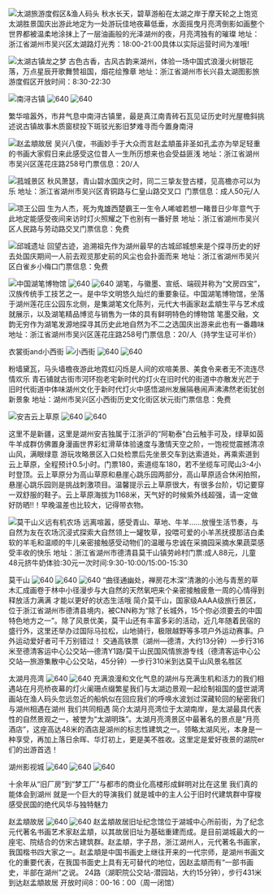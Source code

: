 
![太湖旅游度假区&渔人码头](https://github.com/user-attachments/assets/741989ed-43e5-45df-95bf-10ad4504616d)
秋水长天，碧草游船在太湖之岸于摩天轮之上饱览太湖胜景国庆出游此地定为一处游玩佳地夜幕低垂，水面摇曳月亮湾倒影如画整个世界都被温柔地涂抹上了一层油画般的光泽湖州的夜，月亮湾独有的璀璨
地址：浙江省湖州市吴兴区太湖路灯光秀：18:00-21:00具体以实际运营时间为准哦!

![太湖古镇龙之梦](https://github.com/user-attachments/assets/eb8a4167-fded-4db3-9c94-986dfed06632)
古色古香，古风古韵来湖州，体验一场中国式浪漫火树银花落，万点星辰开歌舞赞祖国，烟花绘豫章
地址：浙江省湖州市长兴县太湖图影旅游度假区开放时间：8:30-22:30

![南浔古镇](https://github.com/user-attachments/assets/39659c58-410c-41a9-a768-52aa14712b98)
![640](https://github.com/user-attachments/assets/aae0b95b-b2a8-44c5-8e8a-9c0190ffc94b)
![640](https://github.com/user-attachments/assets/4ccc69fa-e81f-481b-b7ac-ca1f1929f968)

繁华喧嚣外，市井气息中南浔古镇里，最是真江南青砖石瓦见证历史时光屋檐斜挑述说古镇故事木质窗棂投下斑驳光影旧梦难寻而今置身南浔

![赵孟頫故居](https://github.com/user-attachments/assets/661ad948-c192-4294-9cf1-37d2ddf51d46)
吴兴八俊，书画妙手于大众而言赵孟頫虽非圣如孔孟亦为举足轻重的书画大家假日来此感受这位昔人一生所历想来也会受益匪浅
地址：浙江省湖州市吴兴区莲花庄路258号门票信息：20/人

![菰城景区](https://github.com/user-attachments/assets/b904e620-6cf7-42f9-b570-4c56fe5df0a1)
秋风萧瑟，青山碧水国庆之时，同二三挚友登古楼，见高檐亦可以为乐
地址：浙江省湖州市吴兴区青铜路与仁皇山路交叉口 门票信息：成人50元/人

![项王公园](https://github.com/user-attachments/assets/751f7451-05c8-4621-b694-65f81ee0e74c)
生为人杰，死为鬼雄西楚霸王一生令人唏嘘若想一睹昔日少年意气于此地定能感受夜间来访时灯火照耀之下也别有一番好景
地址：浙江省湖州市吴兴区人民路与劳动路交叉门票信息：免费


![邱城遗址](https://github.com/user-attachments/assets/37e7aa3b-0e17-48d3-9bb4-95cc8c501741)
回望古迹，追溯祖先作为湖州最早的古城邱城想来是个探寻历史的好去处国庆期间一人前去观览那史前的风尘也会扑面而来
地址：浙江省湖州市吴兴区白雀乡小梅口门票信息：免费

![中国湖笔博物馆](https://github.com/user-attachments/assets/4144b5d6-1af5-4cd3-85e8-40c649f87e08)
![640](https://github.com/user-attachments/assets/32bb682b-0f99-45dd-8361-ecae0686059b)
![640](https://github.com/user-attachments/assets/97ed0b61-c789-4258-a72e-0ee97ffe7b45)
湖笔，与徽墨、宣纸、端砚并称为“文房四宝”，汉族传统手工技艺之一。是中华文明悠久灿烂的重要象征。中国湖笔博物馆，坐落于湖州莲花庄公园东北侧，是集湖笔文化陈列，元代大书画家赵孟頫生平与艺术成就展示，以及湖笔精品博览与销售为一体的具有鲜明特色的博物馆
笔墨交融，文韵无穷作为湖笔发源地探寻其历史此地自然为不二之选国庆出游来此也有一番趣味
地址：浙江省湖州市吴兴区莲花庄路258号门票信息：20/人（持学生证可半价）

衣裳街and小西街
![小西街](https://github.com/user-attachments/assets/98afa9a5-a035-4fcd-b880-6a784ffc3c56)
![640](https://github.com/user-attachments/assets/9e641e77-3887-4197-84d1-dafd196804c4)
![640](https://github.com/user-attachments/assets/1e6ed395-9065-4463-98b6-ff852324e7f9)

粉墙黛瓦，马头墙檐夜游此地霓虹闪烁是人间的欢喧美景、美食令来者无不流连尽情欢乐
青石铺就古街市河环抱老宅新时代的灯火在旧时代的街道中亦散发光芒于旧时代街道中体味湖州文化于新时代灯火中感悟湖州发展隔巷闹声沸沸然老街犹创新景象
地址：湖州市吴兴区小西街历史文化街区状元街门票信息：免费

![安吉云上草原](https://github.com/user-attachments/assets/b8dae9b5-b138-47bf-a1a6-b535484427ad)
![640](https://github.com/user-attachments/assets/5c376fb9-7b29-4db5-a5e6-2905739bd699)
![640](https://github.com/user-attachments/assets/c29efe7a-9d80-43d5-a5f2-90e6353a2eb5)

这里不是新疆，这里是湖州安吉独属于江浙沪的“阿勒泰”白云触手可及，绿草如茵牛羊成群仿佛置身漫画世界彩虹滑草体验速度与激情天空之阶，一饱视觉震撼清凉山风，满眼绿意
游玩攻略景区入口处检票后先坐景交车到达索道处，再乘索道到云上草原，全程预计0.5小时。门票180，索道缆车180，若不坐缆车可爬山3-4小时登顶。云上草原分为高山草原和悬崖心跳乐园两部分，高山草原适合休闲拍照，悬崖心跳乐园则是挑战刺激项目。温馨提示云上草原很大，有很多台阶，切记要穿一双舒服的鞋子。云上草原海拔为1168米，天气好的时候紫外线超强，请一定做好防晒!!！早晚温差也比较大，记得带衣物。

![莫干山义远有机农场](https://github.com/user-attachments/assets/c2becf62-6914-4c2f-925d-a46234d84f12)
远离喧嚣，感受青山、草地、牛羊……放慢生活节奏，与自然为友在农场沉浸式探索大自然领上一罐牧草，投喂可爱的小羊羔抚摸那洁白柔软的羊毛和温顺的牛儿亲密接触感受动物们的温暖与忠诚在采摘园采摘水果蔬菜感受丰收的快乐
地址：浙江省湖州市德清县莫干山镇劳岭村门票:成人88元，儿童48元挤牛奶体验:30元一次时间:9:30-10:00/15:00-15:30

莫干山
![640](https://github.com/user-attachments/assets/bbdc3a4b-a175-49e2-bdf5-77f9f1480218)
![640](https://github.com/user-attachments/assets/3cd8b43e-e1d7-451b-a1a5-329d6afa0760)
![640](https://github.com/user-attachments/assets/fddb0b8e-340c-4d86-aa26-4705dfec79ea)
“曲径通幽处，禅房花木深”清澈的小池与青葱的草木汇成画卷于林中小径漫步与大自然的天然氧吧来个亲密接触疲惫一周的心情得到释放活力满满 才能以更好的状态生活哦
简介莫干山，国家级AAAA级旅行景区，位于浙江省湖州市德清县境内，被CNN称为“除了长城外，15个你必须要去的中国特色地方之一”。除了风景优美，莫干山还有丰富多彩的活动，近几年随着民宿的盛行外，这里还举办过国际马拉松，山地骑行，极限越野等多项户外运动赛事。户外运动爱好者可千万别错过！ 交通高铁票（湖州—德清，大约13分钟）—步行316米至德清客运中心公交站—德清Y1路/莫干山民国风情旅游专线（德清客运中心公交站—旅游集散中心公交站，45分钟）—步行310米到达莫干山风景名胜区

太湖月亮湾
![640](https://github.com/user-attachments/assets/3de32e96-2630-4036-96ef-3efeb4165d53)
![640](https://github.com/user-attachments/assets/31242b50-0221-44ab-82ec-55078440c2a5)
充满浪漫和文化气息的湖州与充满生机和活力的我们相遇站在月亮桥夜幕的灯火阑珊点缀繁星我们与太湖边景观一起绘制祖国的盛世湖湾画站在渔人码头忽远忽近的船帆似在回应我们的呼唤水波划过深藏轮回的秘密我们与湖州相遇在湖州 我们共同相遇
简介太湖月亮湾位于太湖南岸，是太湖最具代表性的自然景观之一，被誉为“太湖明珠”。太湖月亮湾景区中最著名的景点是“月亮酒店”，这座高达48米的酒店是湖州的标志性建筑之一。领略太湖风光，本身是一种享受，再加上落日余晖、华灯初上，更是美不胜收。这里定是爱好夜景的湖院er们的出游首选！

湖州影视城
![640](https://github.com/user-attachments/assets/d9dc7107-a69d-4594-8bc4-08e66605f70b)
![640](https://github.com/user-attachments/assets/baeb3862-5fa9-4a8a-8a04-5012df3804d6)
![640](https://github.com/user-attachments/assets/be19a301-b109-48ef-925c-222cac466242)

十余年从“旧厂房”到“梦工厂”与都市的商业化高楼形成鲜明对比在这里 我们真的能体会到湖州 就是一个巨大的导演我们 就是城中的主人公于旧时代建筑群中穿梭感受民国的绝代风华与独特魅力

赵孟頫故居
![640](https://github.com/user-attachments/assets/2dd2d979-be40-4846-9503-9c445e119769)
![640](https://github.com/user-attachments/assets/1a035210-838e-42db-971b-c6872f2b266c)
赵孟頫故居旧址纪念馆位于湖城中心所前街，为了纪念元代著名书画艺术家赵孟頫，以其故居旧址为基础重建而成。是目前湖城最大的一座宅、院结合的仿宋古建筑群。赵孟頫，字子昂，浙江湖州人，元代著名书画家，我国楷书四大家之一。赵孟頫是中国书画史上继往开来的一代宗师，是湖州书画文化的重要代表，在我国书面史上具有无可替代的地位，因赵孟頫而有“一部书画史，半部在湖州”之说。
24路（湖职院公交站-潜园站，大约15分钟），步行431米到达赵孟頫故居
开放时间8：00-16：00（周一闭馆）






